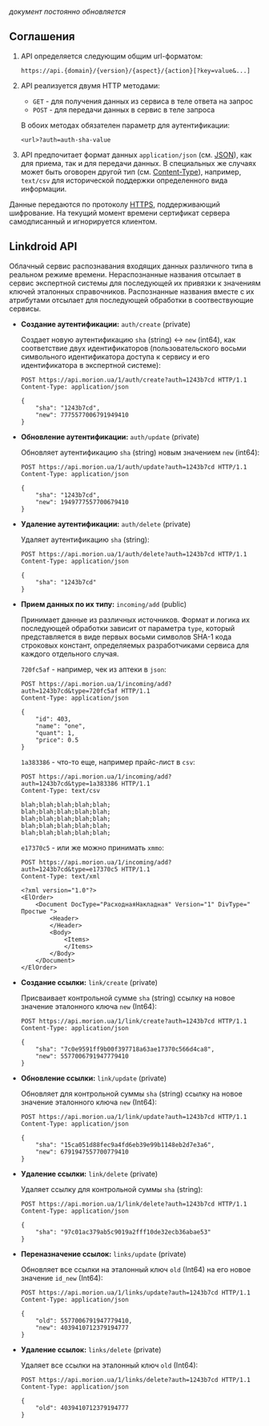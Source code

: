 *документ постоянно обновляется*

Соглашения 
----------

1. API определяется следующим общим url-форматом:

	```
	https://api.{domain}/{version}/{aspect}/{action}[?key=value&...]
	```

2. API реализуется двумя HTTP методами: 

	* `GET` - для получения данных из сервиса в теле ответа на запрос
	* `POST` - для передачи данных в сервис в теле запроса

	В обоих методах обязателен параметр для аутентификации:

	```
	<url>?auth=auth-sha-value
	``` 

3. API предпочитает формат данных `application/json` (см. [JSON](http://json.org/)), как для приема, так и для передачи данных. В специальных же случаях может быть оговорен другой тип (см. [Content-Type](http://en.wikipedia.org/wiki/Mime_type)), например, `text/csv` для исторической поддержки определенного вида информации.

Данные передаются по протоколу [HTTPS](http://ru.wikipedia.org/wiki/HTTPS), поддерживающий шифрование. На текущий момент времени сертификат сервера самодписанный и игнорируется клиентом.

Linkdroid API
-------------

Облачный сервис распознавания входящих данных различного типа в реальном режиме времени. Нераспознанные названия отсылает в сервис экспертной системы для последующей их привязки к значениям ключей эталонных справочников. Распознанные названия вместе с их атрибутами отсылает для последующей обработки в соотвествующие сервисы.

* **Создание аутентификации:** `auth/create` (private)

	Создает новую аутентификацию `sha` (string) <-> `new` (int64), как соответствие двух идентификаторов (пользовательского восьми символьного идентификатора доступа к сервису и его идентификатора в экспертной системе):

	```
	POST https://api.morion.ua/1/auth/create?auth=1243b7cd HTTP/1.1
	Content-Type: application/json
	
	{
		"sha": "1243b7cd",
		"new": 7775577006791949410
	}
	```

* **Обновление аутентификации:** `auth/update` (private)

	Обновляет аутентификацию `sha` (string) новым значением `new` (int64):

	```
	POST https://api.morion.ua/1/auth/update?auth=1243b7cd HTTP/1.1
	Content-Type: application/json
	
	{
		"sha": "1243b7cd",
		"new": 1949777557700679410
	}
	```

* **Удаление аутентификации:** `auth/delete` (private)

	Удаляет аутентификацию `sha` (string):

	```
	POST https://api.morion.ua/1/auth/delete?auth=1243b7cd HTTP/1.1
	Content-Type: application/json
	
	{
		"sha": "1243b7cd"
	}
	```


* **Прием данных по их типу:** `incoming/add` (public)

	Принимает данные из различных источников. Формат и логика их последующей обработки зависит от параметра `type`, который представляется в виде первых восьми символов SHA-1 кода строковых констант, определяемых разработчиками сервиса для каждого отдельного случая.

	`720fc5af` - например, чек из аптеки в `json`:

	```
	POST https://api.morion.ua/1/incoming/add?auth=1243b7cd&type=720fc5af HTTP/1.1
	Content-Type: application/json

	{
		"id": 403,
		"name": "one",
		"quant": 1,
		"price": 0.5
	}
	```

	`1a383386` - что-то еще, например прайс-лист в `csv`:

	```
	POST https://api.morion.ua/1/incoming/add?auth=1243b7cd&type=1a383386 HTTP/1.1
	Content-Type: text/csv

	blah;blah;blah;blah;blah;
	blah;blah;blah;blah;blah;
	blah;blah;blah;blah;blah;
	blah;blah;blah;blah;blah;
	blah;blah;blah;blah;blah;
	```	

	`e17370c5` - или же можно принимать `xmmo`: 

	```
	POST https://api.morion.ua/1/incoming/add?auth=1243b7cd&type=e17370c5 HTTP/1.1
	Content-Type: text/xml

	<?xml version="1.0"?>
	<ElOrder> 
		<Document DocType="РасходнаяНакладная" Version="1" DivType=" Простые ">
			<Header> 
			</Header> 
			<Body>
				<Items>
				</Items>
			</Body> 
		</Document> 
	</ElOrder> 
	```

* **Создание ссылки:** `link/create` (private)
	
	Присваивает контрольной сумме `sha` (string) ссылку на новое значение эталонного ключа `new` (Int64):

	```
	POST https://api.morion.ua/1/link/create?auth=1243b7cd HTTP/1.1
	Content-Type: application/json
	
	{
		"sha": "7c0e9591ff9b00f397718a63ae17370c566d4ca8",
		"new": 5577006791947779410
	}
	```

* **Обновление ссылки:** `link/update` (private)
	
	Обновляет для контрольной суммы `sha` (string) ссылку на новое значение эталонного ключа `new` (Int64):

	```
	POST https://api.morion.ua/1/link/update?auth=1243b7cd HTTP/1.1
	Content-Type: application/json

	{
		"sha": "15ca051d88fec9a4fd6eb39e99b1148eb2d7e3a6",
		"new": 6791947557700779410
	}
	```

* **Удаление ссылки:** `link/delete` (private)
	
	Удаляет ссылку для контрольной суммы `sha` (string):

	```
	POST https://api.morion.ua/1/link/delete?auth=1243b7cd HTTP/1.1
	Content-Type: application/json

	{
		"sha": "97c01ac379ab5c9019a2fff10de32ecb36abae53"
	}
	```

* **Переназначение ссылок:** `links/update` (private)

	Обновляет все ссылки на эталонный ключ `old` (Int64) на его новое значение `id_new` (Int64):

	```
	POST https://api.morion.ua/1/links/update?auth=1243b7cd HTTP/1.1
	Content-Type: application/json

	{
		"old": 5577006791947779410,
		"new": 4039410712379194777
	}
	```

* **Удаление ссылок:** `links/delete` (private)

	Удаляет все ссылки на эталонный ключ `old` (Int64):

	```
	POST https://api.morion.ua/1/links/delete?auth=1243b7cd HTTP/1.1
	Content-Type: application/json

	{
		"old": 4039410712379194777
	}
	```